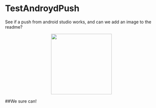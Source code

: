 # TestAndroydPush

See if a push from android studio works, and can we add an image to the readme?




<p align="center">
  <img src="https://cloud.githubusercontent.com/assets/8336308/17436987/e2f2ec2e-5b12-11e6-96dd-476ca60c1964.png" width="200">
</p>


##We sure can!
